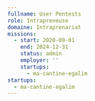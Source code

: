 ```yaml
---
fullname: User Pentests
role: Intrapreneuse
domaine: Intraprenariat
missions:
  - start: 2020-09-01
    end: 2024-12-31
    status: admin
    employer: ''
    startups:
      - ma-cantine-egalim
startups:
  - ma-cantine-egalim
---
```

